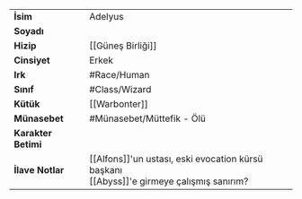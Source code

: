 |  |  |
|---|---|
| **İsim** | Adelyus|
| **Soyadı** | |
| **Hizip** | [[Güneş Birliği]]|
| **Cinsiyet** | Erkek|
| **Irk** | #Race/Human|
| **Sınıf** | #Class/Wizard|
| **Kütük** | [[Warbonter]]|
| **Münasebet** | #Münasebet/Müttefik - Ölü|
| **Karakter Betimi** | |
| **İlave Notlar** | [[Alfons]]'un ustası, eski evocation kürsü başkanı<br>[[Abyss]]'e girmeye çalışmış sanırım?|
